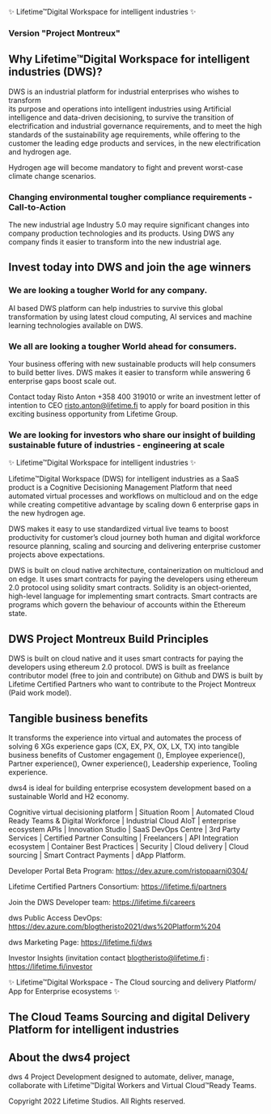 ✨ Lifetime™Digital Workspace for intelligent industries ✨

### Version "Project Montreux" 

## Why Lifetime™Digital Workspace for intelligent industries (DWS)?
DWS is an industrial platform for industrial enterprises who wishes to transform   
its purpose and operations into intelligent industries using Artificial intelligence and data-driven decisioning,
to survive the transition of electrification and industrial governance requirements,
and to meet the high standards of the sustainability age requirements,
while offering to the customer the leading edge products and services,
in the new electrification and hydrogen age. 

Hydrogen age will become mandatory to fight and prevent worst-case climate change scenarios.

### Changing environmental tougher compliance requirements - Call-to-Action

The new industrial age Industry 5.0 may require significant changes into company production technologies and its products. Using DWS any company finds it easier to transform into the new industrial age.

## Invest today into DWS and join the age winners

### We are looking a tougher World for any company. 

AI based DWS platform can help industries to survive this global transformation by using latest cloud computing, AI services and machine learning technologies available on DWS.

### We all are looking a tougher World ahead for consumers. 

Your business offering with new sustainable products will help consumers to build better lives. 
DWS makes it easier to transform while answering 6 enterprise gaps boost scale out.

Contact today Risto Anton +358 400 319010 or write an investment letter of intention to CEO risto.anton@lifetime.fi to apply for board position in this exciting business opportunity from Lifetime Group.

### We are looking for investors who share our insight of building sustainable future of industries - engineering at scale

✨ Lifetime™Digital Workspace for intelligent industries ✨

Lifetime™Digital Workspace (DWS) for intelligent industries as a SaaS product is a Cognitive Decisioning Management Platform that need automated virtual processes and workflows on multicloud and on the edge while creating competitive advantage by scaling down 6 enterprise gaps in the new hydrogen age.    

DWS makes it easy to use standardized virtual live teams to boost productivity for customer’s cloud journey both human and digital workforce resource planning, scaling and sourcing and delivering enterprise customer projects above expectations.   

DWS is built on cloud native architecture, containerization on multicloud and on edge. It uses smart contracts for paying the developers using ethereum 2.0 protocol using solidity smart contracts. Solidity is an object-oriented, high-level language for implementing smart contracts. Smart contracts are programs which govern the behaviour of accounts within the Ethereum state.

## DWS Project Montreux Build Principles

DWS is built on cloud native and it uses smart contracts for paying the developers using ethereum 2.0 protocol.
DWS is built as freelance contributor model (free to join and contribute) on Github and
DWS is built by Lifetime Certified Partners who want to contribute to the Project Montreux (Paid work model).

## Tangible business benefits

It transforms the experience into virtual and automates the process of solving 6 XGs experience gaps (CX, EX, PX, OX, LX, TX) into tangible business benefits of Customer engagement (), Employee experience(), Partner experience(), Owner experience(), Leadership experience, Tooling experience.

dws4 is ideal for building enterprise ecosystem development based on a sustainable World and H2 economy.

Cognitive virtual decisioning platform | Situation Room |  Automated Cloud Ready Teams & Digital Workforce | Industrial Cloud AIoT  | enterprise ecosystem APIs | Innovation Studio | SaaS DevOps Centre | 3rd Party Services |  Certified Partner Consulting |  Freelancers |  API Integration ecosystem | Container Best Practices | Security | Cloud delivery  | Cloud sourcing |  Smart Contract Payments | dApp Platform.

Developer Portal Beta Program: <https://dev.azure.com/ristopaarni0304/>

Lifetime Certified Partners Consortium: <https://lifetime.fi/partners>

Join the DWS Developer team: <https://lifetime.fi/careers>

dws Public Access DevOps: <https://dev.azure.com/blogtheristo2021/dws%20Platform%204>

dws Marketing Page: <https://lifetime.fi/dws>

Investor Insights (invitation contact blogtheristo@lifetime.fi : <https://lifetime.fi/investor>

✨ Lifetime™Digital Workspace  - The Cloud sourcing and delivery Platform/ App for Enterprise ecosystems ✨ </n>

## The Cloud Teams Sourcing and digital Delivery Platform for intelligent industries

## About the dws4 project

dws 4 Project Development designed to automate, deliver, manage, collaborate with Lifetime™Digital Workers and Virtual Cloud™Ready Teams.

Copyright 2022 Lifetime Studios. All Rights reserved.
